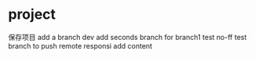 # project
保存项目
add a branch dev
add seconds branch for branch1
test no-ff
test branch to push remote responsi
add content